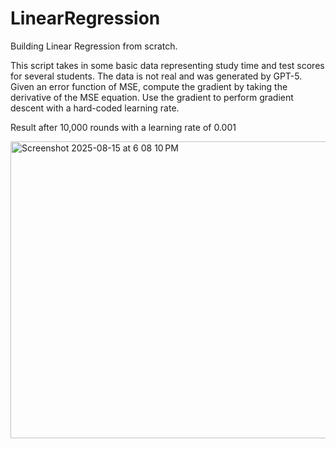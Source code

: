# LinearRegression
Building Linear Regression from scratch.

This script takes in some basic data representing study time and test scores for several students. The data is not real and was generated by GPT-5. 
Given an error function of MSE, compute the gradient by taking the derivative of the MSE equation. Use the gradient to perform gradient descent with a hard-coded learning rate.

Result after 10,000 rounds with a learning rate of 0.001

<img width="613" height="475" alt="Screenshot 2025-08-15 at 6 08 10 PM" src="https://github.com/user-attachments/assets/0991c5a9-0446-4f14-97e3-2ddcd7eaeaf8" />
